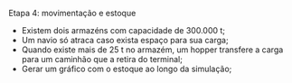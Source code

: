 Etapa 4: movimentação e estoque
-	Existem dois armazéns com capacidade de 300.000 t;
-	Um navio só atraca caso exista espaço para sua carga;
- Quando existe mais de 25 t no armazém, um hopper transfere a carga para um caminhão que a retira do terminal;
-	Gerar um gráfico com o estoque ao longo da simulação;
